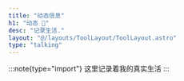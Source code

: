 ```yaml
---
title: "动态信息"
h1: "动态 🥫"
desc: "记录生活."
layout: "@/layouts/ToolLayout/ToolLayout.astro"
type: "talking"
---
```


:::note{type="import"}
这里记录着我的真实生活
:::
